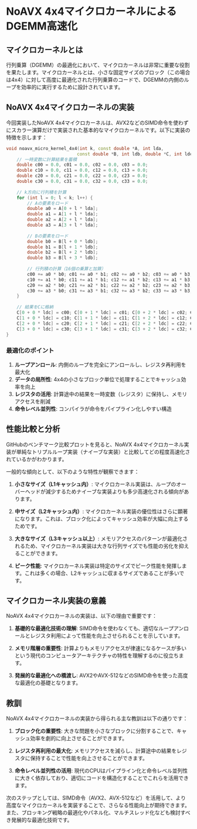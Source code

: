 # NoAVX 4x4マイクロカーネルによるDGEMM高速化

## マイクロカーネルとは

行列乗算（DGEMM）の最適化において、マイクロカーネルは非常に重要な役割を果たします。マイクロカーネルとは、小さな固定サイズのブロック（この場合は4x4）に対して高度に最適化された行列乗算のコードで、DGEMMの内側のループを効率的に実行するために設計されています。

## NoAVX 4x4マイクロカーネルの実装

今回実装したNoAVX 4x4マイクロカーネルは、AVX2などのSIMD命令を使わずにスカラー演算だけで実装された基本的なマイクロカーネルです。以下に実装の特徴を示します：

```cpp
void noavx_micro_kernel_4x4(int k, const double *A, int lda,
                           const double *B, int ldb, double *C, int ldc) {
    // 一時変数に計算結果を蓄積
    double c00 = 0.0, c01 = 0.0, c02 = 0.0, c03 = 0.0;
    double c10 = 0.0, c11 = 0.0, c12 = 0.0, c13 = 0.0;
    double c20 = 0.0, c21 = 0.0, c22 = 0.0, c23 = 0.0;
    double c30 = 0.0, c31 = 0.0, c32 = 0.0, c33 = 0.0;
    
    // k方向に行列積を計算
    for (int l = 0; l < k; l++) {
        // Aの要素をロード
        double a0 = A[0 + l * lda];
        double a1 = A[1 + l * lda];
        double a2 = A[2 + l * lda];
        double a3 = A[3 + l * lda];
        
        // Bの要素をロード
        double b0 = B[l + 0 * ldb];
        double b1 = B[l + 1 * ldb];
        double b2 = B[l + 2 * ldb];
        double b3 = B[l + 3 * ldb];
        
        // 行列積の計算（16個の乗算と加算）
        c00 += a0 * b0; c01 += a0 * b1; c02 += a0 * b2; c03 += a0 * b3;
        c10 += a1 * b0; c11 += a1 * b1; c12 += a1 * b2; c13 += a1 * b3;
        c20 += a2 * b0; c21 += a2 * b1; c22 += a2 * b2; c23 += a2 * b3;
        c30 += a3 * b0; c31 += a3 * b1; c32 += a3 * b2; c33 += a3 * b3;
    }
    
    // 結果をCに格納
    C[0 + 0 * ldc] = c00; C[0 + 1 * ldc] = c01; C[0 + 2 * ldc] = c02; C[0 + 3 * ldc] = c03;
    C[1 + 0 * ldc] = c10; C[1 + 1 * ldc] = c11; C[1 + 2 * ldc] = c12; C[1 + 3 * ldc] = c13;
    C[2 + 0 * ldc] = c20; C[2 + 1 * ldc] = c21; C[2 + 2 * ldc] = c22; C[2 + 3 * ldc] = c23;
    C[3 + 0 * ldc] = c30; C[3 + 1 * ldc] = c31; C[3 + 2 * ldc] = c32; C[3 + 3 * ldc] = c33;
}
```

### 最適化のポイント

1. **ループアンロール**: 内側のループを完全にアンロールし、レジスタ再利用を最大化
2. **データの局所性**: 4x4の小さなブロック単位で処理することでキャッシュ効率を向上
3. **レジスタの活用**: 計算途中の結果を一時変数（レジスタ）に保持し、メモリアクセスを削減
4. **命令レベル並列性**: コンパイラが命令をパイプライン化しやすい構造

## 性能比較と分析

GitHubのベンチマーク比較プロットを見ると、NoAVX 4x4マイクロカーネル実装が単純なトリプルループ実装（ナイーブな実装）と比較してどの程度高速化されているかがわかります。

一般的な傾向として、以下のような特性が観察できます：

1. **小さなサイズ（L1キャッシュ内）**: マイクロカーネル実装は、ループのオーバーヘッドが減少するためナイーブな実装よりも多少高速化される傾向があります。

2. **中サイズ（L2キャッシュ内）**: マイクロカーネル実装の優位性はさらに顕著になります。これは、ブロック化によってキャッシュ効率が大幅に向上するためです。

3. **大きなサイズ（L3キャッシュ以上）**: メモリアクセスのパターンが最適化されるため、マイクロカーネル実装は大きな行列サイズでも性能の劣化を抑えることができます。

4. **ピーク性能**: マイクロカーネル実装は特定のサイズでピーク性能を発揮します。これは多くの場合、L2キャッシュに収まるサイズであることが多いです。

## マイクロカーネル実装の意義

NoAVX 4x4マイクロカーネルの実装は、以下の理由で重要です：

1. **基礎的な最適化技術の理解**: SIMD命令を使わなくても、適切なループアンロールとレジスタ利用によって性能を向上させられることを示しています。

2. **メモリ階層の重要性**: 計算よりもメモリアクセスが律速になるケースが多いという現代のコンピュータアーキテクチャの特性を理解するのに役立ちます。

3. **発展的な最適化への橋渡し**: AVX2やAVX-512などのSIMD命令を使った高度な最適化の基礎となります。

## 教訓

NoAVX 4x4マイクロカーネルの実装から得られる主な教訓は以下の通りです：

1. **ブロック化の重要性**: 大きな問題を小さなブロックに分割することで、キャッシュ効率を劇的に向上させることができます。

2. **レジスタ再利用の最大化**: メモリアクセスを減らし、計算途中の結果をレジスタに保持することで性能を向上させることができます。

3. **命令レベル並列性の活用**: 現代のCPUはパイプライン化と命令レベル並列性に大きく依存しており、適切にコードを構造化することでこれらを活用できます。

次のステップとしては、SIMD命令（AVX2、AVX-512など）を活用して、より高度なマイクロカーネルを実装することで、さらなる性能向上が期待できます。また、ブロッキング戦略の最適化やパネル化、マルチスレッド化なども検討すべき発展的な最適化技術です。
